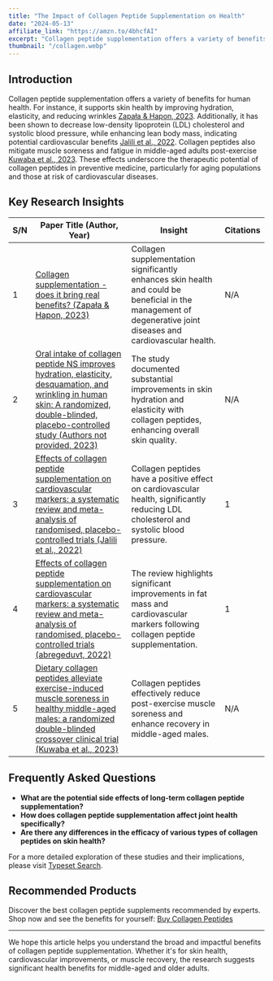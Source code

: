 ```yaml
---
title: "The Impact of Collagen Peptide Supplementation on Health"
date: "2024-05-13"
affiliate_link: "https://amzn.to/4bhcfAI"
excerpt: "Collagen peptide supplementation offers a variety of benefits for human health. For instance, it supports skin health by improving hydration..."
thumbnail: "/collagen.webp"
---
```


## Introduction
Collagen peptide supplementation offers a variety of benefits for human health. For instance, it supports skin health by improving hydration, elasticity, and reducing wrinkles [Zapała & Hapon, 2023](https://typeset.io/papers/collagen-supplementation-does-it-bring-real-benefits-3cs7dsjz). Additionally, it has been shown to decrease low-density lipoprotein (LDL) cholesterol and systolic blood pressure, while enhancing lean body mass, indicating potential cardiovascular benefits [Jalili et al., 2022](https://typeset.io/papers/effects-of-collagen-peptide-supplementation-on-2fl4u9bm). Collagen peptides also mitigate muscle soreness and fatigue in middle-aged adults post-exercise [Kuwaba et al., 2023](https://typeset.io/papers/dietary-collagen-peptides-alleviate-exercise-induced-muscle-2lvqe7hc). These effects underscore the therapeutic potential of collagen peptides in preventive medicine, particularly for aging populations and those at risk of cardiovascular diseases.

## Key Research Insights

| S/N | Paper Title (Author, Year) | Insight | Citations |
| --- | --- | --- | --- |
| 1 | [Collagen supplementation - does it bring real benefits? (Zapała & Hapon, 2023)](https://typeset.io/papers/collagen-supplementation-does-it-bring-real-benefits-3cs7dsjz) | Collagen supplementation significantly enhances skin health and could be beneficial in the management of degenerative joint diseases and cardiovascular health. | N/A |
| 2 | [Oral intake of collagen peptide NS improves hydration, elasticity, desquamation, and wrinkling in human skin: A randomized, double-blinded, placebo-controlled study (Authors not provided, 2023)](https://typeset.io/papers/oral-intake-of-collagen-peptide-ns-improves-hydration-2kccea0e) | The study documented substantial improvements in skin hydration and elasticity with collagen peptides, enhancing overall skin quality. | N/A |
| 3 | [Effects of collagen peptide supplementation on cardiovascular markers: a systematic review and meta-analysis of randomised, placebo-controlled trials (Jalili et al., 2022)](https://typeset.io/papers/effects-of-collagen-peptide-supplementation-on-2fl4u9bm) | Collagen peptides have a positive effect on cardiovascular health, significantly reducing LDL cholesterol and systolic blood pressure. | 1 |
| 4 | [Effects of collagen peptide supplementation on cardiovascular markers: a systematic review and meta-analysis of randomised, placebo-controlled trials (abregeduvt, 2022)](https://typeset.io/papers/effects-of-collagen-peptide-supplementation-on-vidi8bob) | The review highlights significant improvements in fat mass and cardiovascular markers following collagen peptide supplementation. | 1 |
| 5 | [Dietary collagen peptides alleviate exercise-induced muscle soreness in healthy middle-aged males: a randomized double-blinded crossover clinical trial (Kuwaba et al., 2023)](https://typeset.io/papers/dietary-collagen-peptides-alleviate-exercise-induced-muscle-2lvqe7hc) | Collagen peptides effectively reduce post-exercise muscle soreness and enhance recovery in middle-aged males. | N/A |

## Frequently Asked Questions

- **What are the potential side effects of long-term collagen peptide supplementation?**
- **How does collagen peptide supplementation affect joint health specifically?**
- **Are there any differences in the efficacy of various types of collagen peptides on skin health?**

For a more detailed exploration of these studies and their implications, please visit [Typeset Search](https://typeset.io/search?q=Collagen%20Peptides%20supplementation%20and%20human%20health).

## Recommended Products
Discover the best collagen peptide supplements recommended by experts. Shop now and see the benefits for yourself:
[Buy Collagen Peptides](https://amzn.to/4bhcfAI)

---

We hope this article helps you understand the broad and impactful benefits of collagen peptide supplementation. Whether it's for skin health, cardiovascular improvements, or muscle recovery, the research suggests significant health benefits for middle-aged and older adults.

